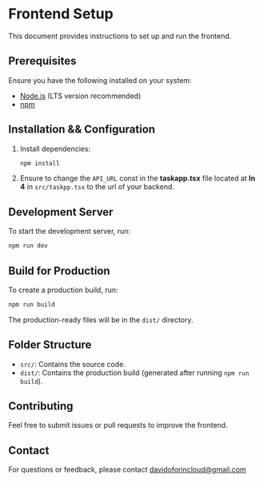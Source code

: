 # Frontend Setup

This document provides instructions to set up and run the frontend.

## Prerequisites

Ensure you have the following installed on your system:
- [Node.js](https://nodejs.org/) (LTS version recommended)
- [npm](https://www.npmjs.com/)

## Installation && Configuration

1. Install dependencies:
    ```bash
    npm install
    ```

2. Ensure to change the `API_URL` const in the **taskapp.tsx** file located at **ln 4** in `src/taskpp.tsx` to the url of your backend.

## Development Server

To start the development server, run:
```bash
npm run dev
```

## Build for Production

To create a production build, run:
```bash
npm run build
```
The production-ready files will be in the `dist/` directory.

## Folder Structure

- `src/`: Contains the source code.
- `dist/`: Contains the production build (generated after running `npm run build`).

## Contributing

Feel free to submit issues or pull requests to improve the frontend.

## Contact

For questions or feedback, please contact [davidoforincloud@gmail.com](mailto:davidoforincloud@gmail.com)
